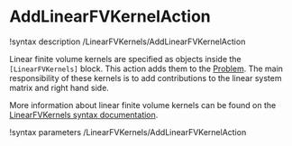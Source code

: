 # AddLinearFVKernelAction

!syntax description /LinearFVKernels/AddLinearFVKernelAction

Linear finite volume kernels are specified as objects inside the `[LinearFVKernels]` block.
This action adds them to the [Problem](syntax/Problem/index.md). The main responsibility of
these kernels is to add contributions to the linear system matrix and right hand side.

More information about linear finite volume kernels can be found on the
[LinearFVKernels syntax documentation](syntax/LinearFVKernels/index.md).

!syntax parameters /LinearFVKernels/AddLinearFVKernelAction
